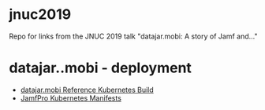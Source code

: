 # jnuc2019
Repo for links from the JNUC 2019 talk "datajar.mobi: A story of Jamf and…"

# datajar..mobi - deployment

- [datajar.mobi Reference Kubernetes Build](https://github.com/dataJAR/datajar.mobi-Reference-Kubernetes-Build)
- [JamfPro Kubernetes Manifests](https://github.com/jamf/kubernetesManifests)
